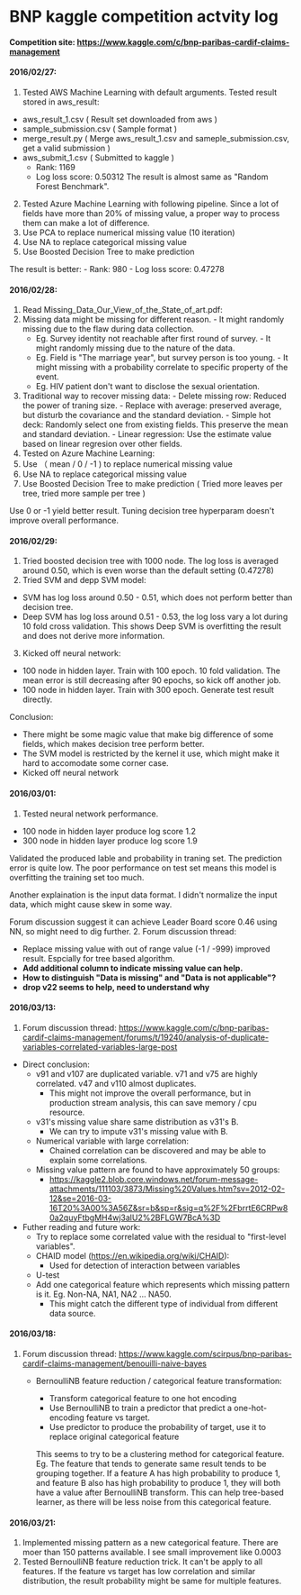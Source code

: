 # BNP kaggle competition actvity log

#### Competition site: https://www.kaggle.com/c/bnp-paribas-cardif-claims-management


#### 2016/02/27:
 1. Tested AWS Machine Learning with default arguments. Tested result stored in aws_result:
   - aws_result_1.csv ( Result set downloaded from aws )
   - sample_submission.csv ( Sample format )
   - merge_result.py ( Merge aws_result_1.csv and sameple_submission.csv, get a valid submission )
   - aws_submit_1.csv ( Submitted to kaggle )
     - Rank: 1169
     - Log loss score: 0.50312
   The result is almost same as "Random Forest Benchmark".
   
 2. Tested Azure Machine Learning with following pipeline. Since a lot of fields have more than 20% of missing value, a proper way to process them can make a lot of difference.
   1. Use PCA to replace numerical missing value (10 iteration)
   2. Use NA to replace categorical missing value
   3. Use Boosted Decision Tree to make prediction
   
   The result is better:
    - Rank: 980
    - Log loss score: 0.47278
   
#### 2016/02/28:
 1. Read Missing_Data_Our_View_of_the_State_of_art.pdf:
   1. Missing data might be missing for different reason. 
     - It might randomly missing due to the flaw during data collection. 
       - Eg. Survey identity not reachable after first round of survey. 
     - It might randomly missing due to the nature of the data. 
       - Eg. Field is "The marriage year", but survey person is too young.
     - It might missing with a probability correlate to specific property of the event. 
       - Eg. HIV patient don't want to disclose the sexual orientation. 
   2. Traditional way to recover missing data:
     - Delete missing row: Reduced the power of traning size.
     - Replace with average: preserved average, but disturb the covariance and the standard deviation. 
     - Simple hot deck: Randomly select one from existing fields. This preserve the mean and standard deviation.
     - Linear regression: Use the estimate value based on linear regresion over other fields.
 2. Tested on Azure Machine Learning:
   1. Use （ mean / 0 / -1 ) to replace numerical missing value
   2. Use NA to replace categorical missing value
   3. Use Boosted Decision Tree to make prediction ( Tried more leaves per tree, tried more sample per tree )
   
   Use 0 or -1 yield better result. Tuning decision tree hyperparam doesn't improve overall performance.

#### 2016/02/29:
 1. Tried boosted decision tree with 1000 node. The log loss is averaged around 0.50, which is even worse than the default setting (0.47278)
 2. Tried SVM and depp SVM model:
   - SVM has log loss around 0.50 - 0.51, which does not perform better than decision tree.
   - Deep SVM has log loss around 0.51 - 0.53, the log loss vary a lot during 10 fold cross validation. This shows Deep SVM is overfitting the result and does not derive more information.
 3. Kicked off neural network:
   - 100 node in hidden layer. Train with 100 epoch. 10 fold validation. The mean error is still decreasing after 90 epochs, so kick off another job.
   - 100 node in hidden layer. Train with 300 epoch. Generate test result directly.
 
 Conclusion:
  - There might be some magic value that make big difference of some fields, which makes decision tree perform better.
  - The SVM model is restricted by the kernel it use, which might make it hard to accomodate some corner case.
  - Kicked off neural network 

#### 2016/03/01:
 1. Tested neural network performance.
   - 100 node in hidden layer produce log score 1.2
   - 300 node in hidden layer produce log score 1.9
   
   Validated the produced lable and probability in traning set. The prediction error is quite low. The poor performance on test set means this model is overfitting the training set too much.

   Another explaination is the input data format. I didn't normalize the input data, which might cause skew in some way.
   
   Forum discussion suggest it can achieve Leader Board score 0.46 using NN, so might need to dig further.
 2. Forum discussion thread:
   - Replace missing value with out of range value (-1 / -999) improved result. Espcially for tree based algorithm.
   - **Add additional column to indicate missing value can help.**
   - **How to distinguish "Data is missing" and "Data is not applicable"?**
   - **drop v22 seems to help, need to understand why**
   
#### 2016/03/13:
 1. Forum discussion thread: https://www.kaggle.com/c/bnp-paribas-cardif-claims-management/forums/t/19240/analysis-of-duplicate-variables-correlated-variables-large-post
   - Direct conclusion:
     - v91 and v107 are duplicated variable. v71 and v75 are highly correlated. v47 and v110 almost duplicates.
       - This might not improve the overall performance, but in production stream analysis, this can save memory / cpu resource.
     - v31's missing value share same distribution as v31's B.
       - We can try to impute v31's missing value with B.
     - Numerical variable with large correlation:
       - Chained correlation can be discovered and may be able to explain some correlations.
     - Missing value pattern are found to have approximately 50 groups:
       - https://kaggle2.blob.core.windows.net/forum-message-attachments/111103/3873/Missing%20Values.htm?sv=2012-02-12&se=2016-03-16T20%3A00%3A56Z&sr=b&sp=r&sig=q%2F%2FbrrtE6CRPw80a2quyFtbgMH4wj3alU2%2BFLGW7BcA%3D
   - Futher reading and future work:
     - Try to replace some correlated value with the residual to "first-level variables".
     - CHAID model (https://en.wikipedia.org/wiki/CHAID):
       - Used for detection of interaction between variables
     - U-test
     - Add one categorical feature which represents which missing pattern is it. Eg. Non-NA, NA1, NA2 ... NA50.
       - This might catch the different type of individual from different data source.

#### 2016/03/18:
1. Forum discussion thread: https://www.kaggle.com/scirpus/bnp-paribas-cardif-claims-management/benouilli-naive-bayes
   - BernoulliNB feature reduction / categorical feature transformation:
     - Transform categorical feature to one hot encoding
     - Use BernoulliNB to train a predictor that predict a one-hot-encoding feature vs target.
     - Use predictor to produce the probability of target, use it to replace original categorical feature
     
     This seems to try to be a clustering method for categorical feature. Eg. The feature that tends to generate same result tends to be grouping together. If a feature A has high probability to produce 1, and feature B also has high probability to produce 1, they will both have a value after BernoulliNB transform. This can help tree-based learner, as there will be less noise from this categorical feature.

#### 2016/03/21:
1. Implemented missing pattern as a new categorical feature. There are moer than 150 patterns available. I see small improvement like 0.0003
2. Tested BernoulliNB feature reduction trick. It can't be apply to all features. If the feature vs target has low correlation and similar distribution, the result probability might be same for multiple features.
